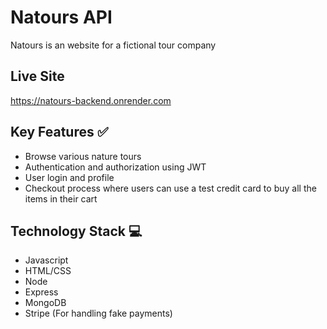 # Natours API
Natours is an website for a fictional tour company

## Live Site
https://natours-backend.onrender.com

## Key Features ✅
* Browse various nature tours 
* Authentication and authorization using JWT
* User login and profile
* Checkout process where users can use a test credit card to buy all the items in their cart

## Technology Stack 💻
* Javascript
* HTML/CSS
* Node
* Express
* MongoDB
* Stripe (For handling fake payments) 
